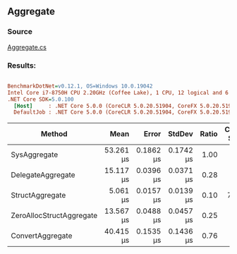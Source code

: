 ﻿## Aggregate

### Source
[Aggregate.cs](../../src/StructLinq.Benchmark/Aggregate.cs)

### Results:
``` ini

BenchmarkDotNet=v0.12.1, OS=Windows 10.0.19042
Intel Core i7-8750H CPU 2.20GHz (Coffee Lake), 1 CPU, 12 logical and 6 physical cores
.NET Core SDK=5.0.100
  [Host]     : .NET Core 5.0.0 (CoreCLR 5.0.20.51904, CoreFX 5.0.20.51904), X64 RyuJIT
  DefaultJob : .NET Core 5.0.0 (CoreCLR 5.0.20.51904, CoreFX 5.0.20.51904), X64 RyuJIT


```
|                   Method |      Mean |     Error |    StdDev | Ratio | Code Size | Gen 0 | Gen 1 | Gen 2 | Allocated |
|------------------------- |----------:|----------:|----------:|------:|----------:|------:|------:|------:|----------:|
|             SysAggregate | 53.261 μs | 0.1862 μs | 0.1742 μs |  1.00 |     387 B |     - |     - |     - |      40 B |
|        DelegateAggregate | 15.117 μs | 0.0396 μs | 0.0371 μs |  0.28 |     208 B |     - |     - |     - |      24 B |
|          StructAggregate |  5.061 μs | 0.0157 μs | 0.0139 μs |  0.10 |      74 B |     - |     - |     - |      24 B |
| ZeroAllocStructAggregate | 13.567 μs | 0.0488 μs | 0.0457 μs |  0.25 |     165 B |     - |     - |     - |         - |
|         ConvertAggregate | 40.415 μs | 0.1535 μs | 0.1436 μs |  0.76 |     131 B |     - |     - |     - |      64 B |
